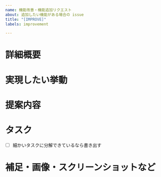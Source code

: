 ```yaml
---
name: 機能改善・機能追加リクエスト
about: 追加したい機能がある場合の issue
title: "[IMPROVE]"
labels: improvement

---
```


# 詳細概要
<!-- こうすればもっと良くなるといった提案 -->
# 実現したい挙動
# 提案内容
# タスク
<!-- もし現時点で思いつくタスクがあれば -->
- [ ] 細かいタスクに分解できているなら書き出す
# 補足・画像・スクリーンショットなど
